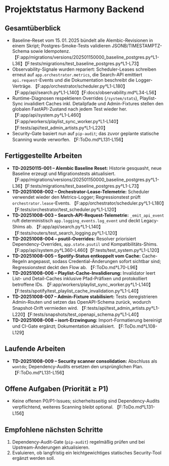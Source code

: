# Projektstatus Harmony Backend

## Gesamtüberblick
- Baseline-Reset vom 15. 01. 2025 bündelt alle Alembic-Revisionen in einem Skript; Postgres-Smoke-Tests validieren JSONB/TIMESTAMPTZ-Schema sowie Idempotenz. 【F:app/migrations/versions/202501150000_baseline_postgres.py†L1-L36】【F:tests/migrations/test_baseline_postgres.py†L1-L73】
- Observability-Signale wurden repariert: Scheduler-Leases schreiben erneut auf `app.orchestrator.metrics`, die Search-API emittiert `api.request`-Events und die Dokumentation beschreibt die Logger-Verträge. 【F:app/orchestrator/scheduler.py†L1-L180】【F:app/api/search.py†L1-L140】【F:docs/observability.md†L34-L56】
- Runtime-Diagnosen respektieren Overrides (`/system/stats`), Playlist-Sync invalidiert Caches inkl. Detailpfade und Admin-Fixtures stellen den globalen FastAPI-Zustand nach jedem Test wieder her. 【F:app/api/system.py†L1-L460】【F:app/workers/playlist_sync_worker.py†L1-L140】【F:tests/api/test_admin_artists.py†L1-L220】
- Security-Gate basiert nun auf `pip-audit`; das zuvor geplante statische Scanning wurde verworfen. 【F:ToDo.md†L131-L156】

## Fertiggestellte Arbeiten
- **TD-20250115-001 – Alembic Baseline Reset:** Historie gesquasht, neue Baseline erzeugt und Migrationstests aktualisiert. 【F:app/migrations/versions/202501150000_baseline_postgres.py†L1-L36】【F:tests/migrations/test_baseline_postgres.py†L1-L73】
- **TD-20251008-002 – Orchestrator-Lease-Telemetrie:** Scheduler verwendet wieder den Metrics-Logger; Regressionstest prüft `orchestrator.lease`-Events. 【F:app/orchestrator/scheduler.py†L1-L180】【F:tests/orchestrator/test_scheduler.py†L1-L120】
- **TD-20251008-003 – Search-API-Request-Telemetrie:** `_emit_api_event` ruft deterministisch `app.logging_events.log_event` und deckt Legacy-Shims ab. 【F:app/api/search.py†L1-L140】【F:tests/routers/test_search_logging.py†L1-L120】
- **TD-20251008-004 – psutil-Overrides:** Resolver priorisiert Dependency-Overrides, `app.state.psutil` und Kompatibilitäts-Shims. 【F:app/api/system.py†L360-L460】【F:tests/test_system.py†L1-L120】
- **TD-20251008-005 – Spotify-Status entkoppelt vom Cache:** Cache-Regeln angepasst, sodass Credential-Änderungen sofort sichtbar sind; Regressionstest deckt den Flow ab. 【F:ToDo.md†L70-L96】
- **TD-20251008-006 – Playlist-Cache-Invalidierung:** Invalidator leert List- und Detail-Caches inklusive Pfad-Präfixen und protokolliert betroffene IDs. 【F:app/workers/playlist_sync_worker.py†L1-L140】【F:tests/spotify/test_playlist_cache_invalidation.py†L1-L40】
- **TD-20251008-007 – Admin-Fixture stabilisiert:** Tests deregistrieren Admin-Routen und setzen das OpenAPI-Schema zurück, wodurch Snapshot-Drift vermieden wird. 【F:tests/api/test_admin_artists.py†L1-L220】【F:tests/snapshots/test_openapi_schema.py†L1-L40】
- **TD-20251008-008 – isort-Erzwingung:** Import-Formatierung bereinigt und CI-Gate ergänzt; Dokumentation aktualisiert. 【F:ToDo.md†L108-L129】

## Laufende Arbeiten
- **TD-20251008-009 – Security scanner consolidation:** Abschluss als `wontdo`; Dependency-Audits ersetzen den ursprünglichen Plan. 【F:ToDo.md†L131-L156】

## Offene Aufgaben (Priorität ≥ P1)
- Keine offenen P0/P1-Issues; sicherheitsseitig sind Dependency-Audits verpflichtend, weiteres Scanning bleibt optional. 【F:ToDo.md†L131-L156】

## Empfohlene nächsten Schritte
1. Dependency-Audit-Gate (`pip-audit`) regelmäßig prüfen und bei Upstream-Änderungen aktualisieren.
2. Evaluieren, ob langfristig ein leichtgewichtiges statisches Security-Tool ergänzt werden soll.
